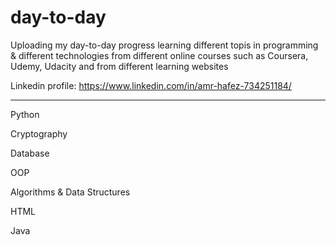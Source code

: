 # day-to-day
Uploading my day-to-day progress learning different topis in programming & different technologies from different online courses
such as Coursera, Udemy, Udacity and from different learning websites

Linkedin profile: https://www.linkedin.com/in/amr-hafez-734251184/

-----------------------------

Python

Cryptography

Database

OOP

Algorithms & Data Structures 

HTML

Java
